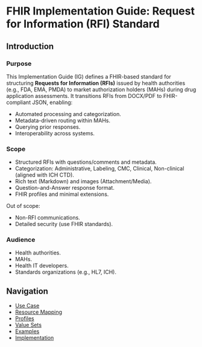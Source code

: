 # FHIR Implementation Guide: Request for Information (RFI) Standard

## Introduction

### Purpose
This Implementation Guide (IG) defines a FHIR-based standard for structuring **Requests for Information (RFIs)** issued by health authorities (e.g., FDA, EMA, PMDA) to market authorization holders (MAHs) during drug application assessments. It transitions RFIs from DOCX/PDF to FHIR-compliant JSON, enabling:
- Automated processing and categorization.
- Metadata-driven routing within MAHs.
- Querying prior responses.
- Interoperability across systems.

### Scope
- Structured RFIs with questions/comments and metadata.
- Categorization: Administrative, Labeling, CMC, Clinical, Non-clinical (aligned with ICH CTD).
- Rich text (Markdown) and images (Attachment/Media).
- Question-and-Answer response format.
- FHIR profiles and minimal extensions.

Out of scope:
- Non-RFI communications.
- Detailed security (use FHIR standards).

### Audience
- Health authorities.
- MAHs.
- Health IT developers.
- Standards organizations (e.g., HL7, ICH).

## Navigation
- [Use Case](use-case.html)
- [Resource Mapping](resource-mapping.html)
- [Profiles](profiles.html)
- [Value Sets](value-sets.html)
- [Examples](examples.html)
- [Implementation](implementation.html)